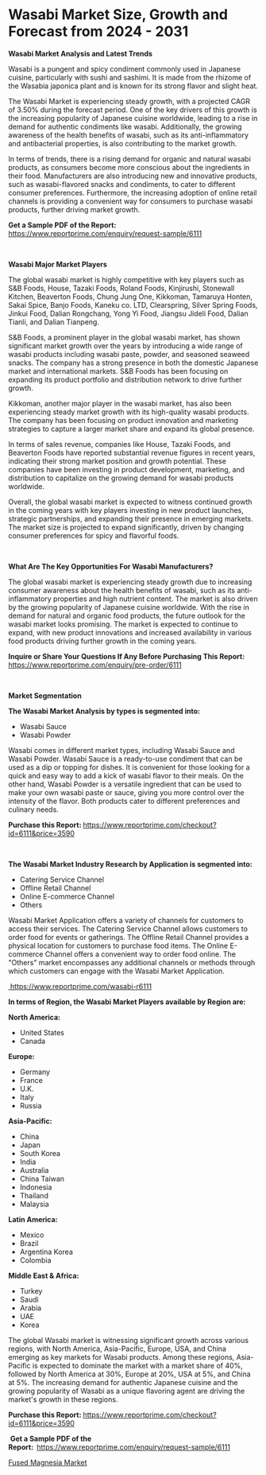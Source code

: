 <p><h1>Wasabi Market Size, Growth and Forecast from 2024 - 2031</h1></p><p><strong>Wasabi Market Analysis and Latest Trends</strong></p>
<p><p>Wasabi is a pungent and spicy condiment commonly used in Japanese cuisine, particularly with sushi and sashimi. It is made from the rhizome of the Wasabia japonica plant and is known for its strong flavor and slight heat.</p><p>The Wasabi Market is experiencing steady growth, with a projected CAGR of 3.50% during the forecast period. One of the key drivers of this growth is the increasing popularity of Japanese cuisine worldwide, leading to a rise in demand for authentic condiments like wasabi. Additionally, the growing awareness of the health benefits of wasabi, such as its anti-inflammatory and antibacterial properties, is also contributing to the market growth.</p><p>In terms of trends, there is a rising demand for organic and natural wasabi products, as consumers become more conscious about the ingredients in their food. Manufacturers are also introducing new and innovative products, such as wasabi-flavored snacks and condiments, to cater to different consumer preferences. Furthermore, the increasing adoption of online retail channels is providing a convenient way for consumers to purchase wasabi products, further driving market growth.</p></p>
<p><strong>Get a Sample PDF of the Report:&nbsp;</strong> <a href="https://www.reportprime.com/enquiry/request-sample/6111">https://www.reportprime.com/enquiry/request-sample/6111</a></p>
<p>&nbsp;</p>
<p><strong>Wasabi Major Market Players</strong></p>
<p><p>The global wasabi market is highly competitive with key players such as S&B Foods, House, Tazaki Foods, Roland Foods, Kinjirushi, Stonewall Kitchen, Beaverton Foods, Chung Jung One, Kikkoman, Tamaruya Honten, Sakai Spice, Banjo Foods, Kaneku co. LTD, Clearspring, Silver Spring Foods, Jinkui Food, Dalian Rongchang, Yong Yi Food, Jiangsu Jideli Food, Dalian Tianli, and Dalian Tianpeng.</p><p>S&B Foods, a prominent player in the global wasabi market, has shown significant market growth over the years by introducing a wide range of wasabi products including wasabi paste, powder, and seasoned seaweed snacks. The company has a strong presence in both the domestic Japanese market and international markets. S&B Foods has been focusing on expanding its product portfolio and distribution network to drive further growth.</p><p>Kikkoman, another major player in the wasabi market, has also been experiencing steady market growth with its high-quality wasabi products. The company has been focusing on product innovation and marketing strategies to capture a larger market share and expand its global presence.</p><p>In terms of sales revenue, companies like House, Tazaki Foods, and Beaverton Foods have reported substantial revenue figures in recent years, indicating their strong market position and growth potential. These companies have been investing in product development, marketing, and distribution to capitalize on the growing demand for wasabi products worldwide.</p><p>Overall, the global wasabi market is expected to witness continued growth in the coming years with key players investing in new product launches, strategic partnerships, and expanding their presence in emerging markets. The market size is projected to expand significantly, driven by changing consumer preferences for spicy and flavorful foods.</p></p>
<p>&nbsp;</p>
<p><strong>What Are The Key Opportunities For Wasabi Manufacturers?</strong></p>
<p><p>The global wasabi market is experiencing steady growth due to increasing consumer awareness about the health benefits of wasabi, such as its anti-inflammatory properties and high nutrient content. The market is also driven by the growing popularity of Japanese cuisine worldwide. With the rise in demand for natural and organic food products, the future outlook for the wasabi market looks promising. The market is expected to continue to expand, with new product innovations and increased availability in various food products driving further growth in the coming years.</p></p>
<p><strong>Inquire or Share Your Questions If Any Before Purchasing This Report:</strong> <a href="https://www.reportprime.com/enquiry/pre-order/6111">https://www.reportprime.com/enquiry/pre-order/6111</a></p>
<p>&nbsp;</p>
<p><strong>Market Segmentation</strong></p>
<p><strong>The Wasabi Market Analysis by types is segmented into:</strong></p>
<p><ul><li>Wasabi Sauce</li><li>Wasabi Powder</li></ul></p>
<p><p>Wasabi comes in different market types, including Wasabi Sauce and Wasabi Powder. Wasabi Sauce is a ready-to-use condiment that can be used as a dip or topping for dishes. It is convenient for those looking for a quick and easy way to add a kick of wasabi flavor to their meals. On the other hand, Wasabi Powder is a versatile ingredient that can be used to make your own wasabi paste or sauce, giving you more control over the intensity of the flavor. Both products cater to different preferences and culinary needs.</p></p>
<p><strong>Purchase this Report:&nbsp;</strong><a href="https://www.reportprime.com/checkout?id=6111&price=3590">https://www.reportprime.com/checkout?id=6111&price=3590</a></p>
<p>&nbsp;</p>
<p><strong>The Wasabi Market Industry Research by Application is segmented into:</strong></p>
<p><ul><li>Catering Service Channel</li><li>Offline Retail Channel</li><li>Online E-commerce Channel</li><li>Others</li></ul></p>
<p><p>Wasabi Market Application offers a variety of channels for customers to access their services. The Catering Service Channel allows customers to order food for events or gatherings. The Offline Retail Channel provides a physical location for customers to purchase food items. The Online E-commerce Channel offers a convenient way to order food online. The "Others" market encompasses any additional channels or methods through which customers can engage with the Wasabi Market Application.</p></p>
<p><a href="https://www.reportprime.com/wasabi-r6111">&nbsp;https://www.reportprime.com/wasabi-r6111</a></p>
<p><strong>In terms of Region, the Wasabi Market Players available by Region are:</strong></p>
<p>
    <p> <strong> North America: </strong>
        <ul>
            <li>United States</li>
            <li>Canada</li>
        </ul>
        </p> 
    <p> <strong> Europe: </strong>
        <ul>
            <li>Germany</li>
            <li>France</li>
            <li>U.K.</li>
            <li>Italy</li>
            <li>Russia</li>
        </ul>
        </p> 
    <p> <strong> Asia-Pacific: </strong>
        <ul>
            <li>China</li>
            <li>Japan</li>
            <li>South Korea</li>
            <li>India</li>
            <li>Australia</li>
            <li>China Taiwan</li>
            <li>Indonesia</li>
            <li>Thailand</li>
            <li>Malaysia</li>
        </ul>
        </p> 
    <p> <strong> Latin America: </strong>
        <ul>
            <li>Mexico</li>
            <li>Brazil</li>
            <li>Argentina Korea</li>
            <li>Colombia</li>
        </ul>
        </p> 
    <p> <strong> Middle East & Africa: </strong>
        <ul>
            <li>Turkey</li>
            <li>Saudi</li>
            <li>Arabia</li>
            <li>UAE</li>
            <li>Korea</li>
        </ul>
    </p>
    </p>
<p><p>The global Wasabi market is witnessing significant growth across various regions, with North America, Asia-Pacific, Europe, USA, and China emerging as key markets for Wasabi products. Among these regions, Asia-Pacific is expected to dominate the market with a market share of 40%, followed by North America at 30%, Europe at 20%, USA at 5%, and China at 5%. The increasing demand for authentic Japanese cuisine and the growing popularity of Wasabi as a unique flavoring agent are driving the market's growth in these regions.</p></p>
<p><strong>Purchase this Report: </strong><a href="https://www.reportprime.com/checkout?id=6111&price=3590">https://www.reportprime.com/checkout?id=6111&price=3590</a></p>
<p>&nbsp;<strong>Get a Sample PDF of the Report:&nbsp;&nbsp;</strong><a href="https://www.reportprime.com/enquiry/request-sample/6111">https://www.reportprime.com/enquiry/request-sample/6111</a></p>
<p><strong></strong></p>
<p><p><a href="https://meowing-canidae-761.notion.site/Fused-Magnesia-Market-Size-Reflecting-a-Forecast-Till-2031-Market-By-Type-By-Application-and-By-Ge-0c6972dda0cb48daae1deafe6554e3d3">Fused Magnesia Market</a></p></p>